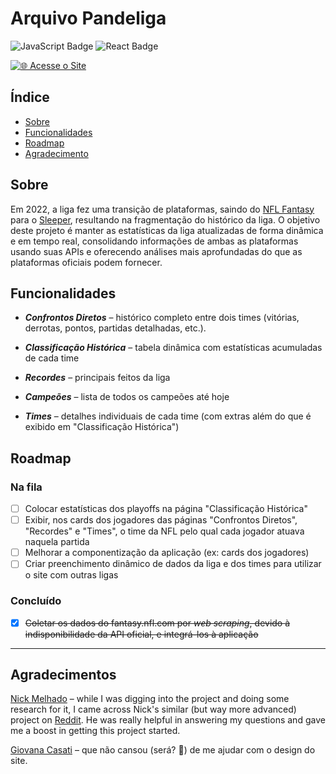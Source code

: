 # Arquivo Pandeliga

![JavaScript Badge](https://img.shields.io/badge/JavaScript-F7DF1C?style=for-the-badge&logo=javascript&logoColor=black)
![React Badge](https://img.shields.io/badge/React-61DAFB?style=for-the-badge&logo=react&logoColor=000000)

[![🌐 Acesse o Site](https://img.shields.io/badge/🌐_Acesse_o_Site-arquivo--pandeliga.vercel.app-292c31?style=for-the-badge)](https://arquivo-pandeliga.vercel.app/)

## Índice

- [Sobre](#sobre)
- [Funcionalidades](#funcionalidades)
- [Roadmap](#roadmap)
- [Agradecimento](#agradecimento)

## Sobre

Em 2022, a liga fez uma transição de plataformas, saindo do [NFL Fantasy](https://fantasy.nfl.com/) para o [Sleeper](https://sleeper.com/), resultando na fragmentação do histórico da liga. O objetivo deste projeto é manter as estatísticas da liga atualizadas de forma dinâmica e em tempo real, consolidando informações de ambas as plataformas usando suas APIs e oferecendo análises mais aprofundadas do que as plataformas oficiais podem fornecer.

## Funcionalidades

- **_Confrontos Diretos_** – histórico completo entre dois times (vitórias, derrotas, pontos, partidas detalhadas, etc.).

- **_Classificação Histórica_** – tabela dinâmica com estatísticas acumuladas de cada time

- **_Recordes_** – principais feitos da liga

- **_Campeões_** – lista de todos os campeões até hoje

- **_Times_** – detalhes individuais de cada time (com extras além do que é exibido em "Classificação Histórica")

## Roadmap

### Na fila

- [ ] Colocar estatísticas dos playoffs na página "Classificação Histórica"
- [ ] Exibir, nos cards dos jogadores das páginas "Confrontos Diretos", "Recordes" e "Times", o time da NFL pelo qual cada jogador atuava naquela partida
- [ ] Melhorar a componentização da aplicação (ex: cards dos jogadores)
- [ ] Criar preenchimento dinâmico de dados da liga e dos times para utilizar o site com outras ligas

### Concluído

- [x] ~~Coletar os dados do fantasy.nfl.com por _web scraping_, devido à indisponibilidade da API oficial, e integrá-los à aplicação~~

---

## Agradecimentos

[Nick Melhado](https://github.com/nmelhado) – while I was digging into the project and doing some research for it, I came across Nick's similar (but way more advanced) project on [Reddit](https://www.reddit.com/r/DynastyFF/comments/ow6fa9/league_website_using_sleeper_api/). He was really helpful in answering my questions and gave me a boost in getting this project started.

[Giovana Casati](https://www.linkedin.com/in/giovanacasati/) – que não cansou (será? 👀) de me ajudar com o design do site.
